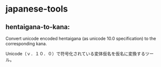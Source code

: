 # japanese-tools
## hentaigana-to-kana:
Convert unicode encoded hentaigana (as unicode 10.0 specification) to the corresponding kana.

Unicode（ｖ．１０．０）で符号化されている変体仮名を仮名に変換するツール。
